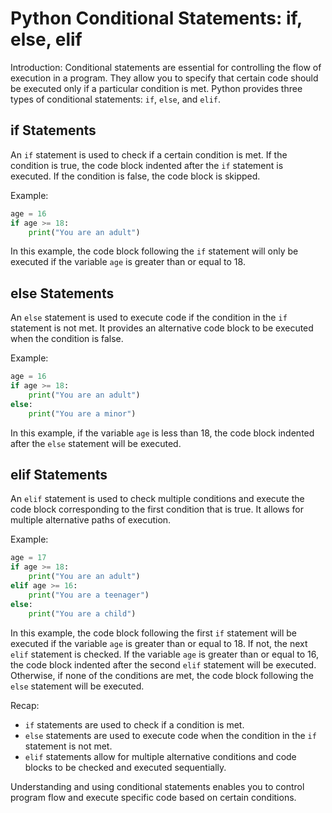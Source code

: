 # Python Conditional Statements: if, else, elif

Introduction:
Conditional statements are essential for controlling the flow of execution in a program. They allow you to specify that certain code should be executed only if a particular condition is met. Python provides three types of conditional statements: `if`, `else`, and `elif`.

## if Statements

An `if` statement is used to check if a certain condition is met. If the condition is true, the code block indented after the `if` statement is executed. If the condition is false, the code block is skipped.

Example:

```python
age = 16
if age >= 18:
    print("You are an adult")
```

In this example, the code block following the `if` statement will only be executed if the variable `age` is greater than or equal to 18.

## else Statements

An `else` statement is used to execute code if the condition in the `if` statement is not met. It provides an alternative code block to be executed when the condition is false.

Example:

```python
age = 16
if age >= 18:
    print("You are an adult")
else:
    print("You are a minor")
```

In this example, if the variable `age` is less than 18, the code block indented after the `else` statement will be executed.

## elif Statements

An `elif` statement is used to check multiple conditions and execute the code block corresponding to the first condition that is true. It allows for multiple alternative paths of execution.

Example:

```python
age = 17
if age >= 18:
    print("You are an adult")
elif age >= 16:
    print("You are a teenager")
else:
    print("You are a child")
```

In this example, the code block following the first `if` statement will be executed if the variable `age` is greater than or equal to 18. If not, the next `elif` statement is checked. If the variable `age` is greater than or equal to 16, the code block indented after the second `elif` statement will be executed. Otherwise, if none of the conditions are met, the code block following the `else` statement will be executed.

Recap:

- `if` statements are used to check if a condition is met.
- `else` statements are used to execute code when the condition in the `if` statement is not met.
- `elif` statements allow for multiple alternative conditions and code blocks to be checked and executed sequentially.

Understanding and using conditional statements enables you to control program flow and execute specific code based on certain conditions.
